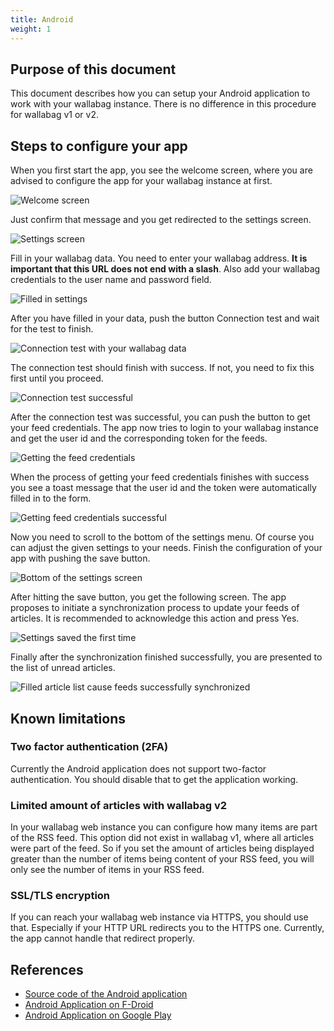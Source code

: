 ```yaml
---
title: Android
weight: 1
---
```


## Purpose of this document

This document describes how you can setup your Android application to
work with your wallabag instance. There is no difference in this
procedure for wallabag v1 or v2.

## Steps to configure your app

When you first start the app, you see the welcome screen, where you are
advised to configure the app for your wallabag instance at first.

![Welcome screen](/img/user/android_welcome_screen.en.png)

Just confirm that message and you get redirected to the settings screen.

![Settings screen](/img/user/android_configuration_screen.en.png)

Fill in your wallabag data. You need to enter your wallabag address.
**It is important that this URL does not end with a slash**. Also add
your wallabag credentials to the user name and password field.

![Filled in settings](/img/user/android_configuration_filled_in.en.png)

After you have filled in your data, push the button Connection test and
wait for the test to finish.

![Connection test with your wallabag data](/img/user/android_configuration_connection_test.en.png)

The connection test should finish with success. If not, you need to fix
this first until you proceed.

![Connection test successful](/img/user/android_configuration_connection_test_success.en.png)

After the connection test was successful, you can push the button to get
your feed credentials. The app now tries to login to your wallabag
instance and get the user id and the corresponding token for the feeds.

![Getting the feed credentials](/img/user/android_configuration_get_feed_credentials.en.png)

When the process of getting your feed credentials finishes with success
you see a toast message that the user id and the token were
automatically filled in to the form.

![Getting feed credentials successful](/img/user/android_configuration_feed_credentials_automatically_filled_in.en.png)

Now you need to scroll to the bottom of the settings menu. Of course you
can adjust the given settings to your needs. Finish the configuration of
your app with pushing the save button.

![Bottom of the settings screen](/img/user/android_configuration_scroll_bottom.en.png)

After hitting the save button, you get the following screen. The app
proposes to initiate a synchronization process to update your feeds of
articles. It is recommended to acknowledge this action and press Yes.

![Settings saved the first time](/img/user/android_configuration_saved_feed_update.en.png)

Finally after the synchronization finished successfully, you are
presented to the list of unread articles.

![Filled article list cause feeds successfully synchronized](/img/user/android_unread_feed_synced.en.png)

## Known limitations


### Two factor authentication (2FA)

Currently the Android application does not support two-factor
authentication. You should disable that to get the application working.

### Limited amount of articles with wallabag v2

In your wallabag web instance you can configure how many items are part
of the RSS feed. This option did not exist in wallabag v1, where all
articles were part of the feed. So if you set the amount of articles
being displayed greater than the number of items being content of your
RSS feed, you will only see the number of items in your RSS feed.

### SSL/TLS encryption

If you can reach your wallabag web instance via HTTPS, you should use
that. Especially if your HTTP URL redirects you to the HTTPS one.
Currently, the app cannot handle that redirect properly.

## References


-   [Source code of the Android
    application](https://github.com/wallabag/android-app)
-   [Android Application on
    F-Droid](https://f-droid.org/repository/browse/?fdfilter=wallabag&fdid=fr.gaulupeau.apps.InThePoche)
-   [Android Application on Google
    Play](https://play.google.com/store/apps/details?id=fr.gaulupeau.apps.InThePoche)
